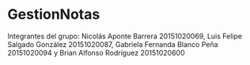# GestionNotas
Integrantes del grupo: Nicolás Aponte Barrera 20151020069, Luis Felipe Salgado González 20151020087, Gabriela Fernanda Blanco Peña 20151020094 y Brian Alfonso Rodríguez 20151020600

